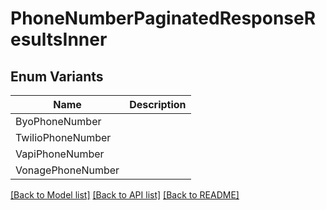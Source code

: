 # PhoneNumberPaginatedResponseResultsInner

## Enum Variants

| Name | Description |
|---- | -----|
| ByoPhoneNumber |  |
| TwilioPhoneNumber |  |
| VapiPhoneNumber |  |
| VonagePhoneNumber |  |

[[Back to Model list]](../README.md#documentation-for-models) [[Back to API list]](../README.md#documentation-for-api-endpoints) [[Back to README]](../README.md)


